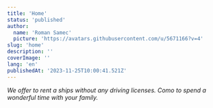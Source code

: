 ```yaml
---
title: 'Home'
status: 'published'
author:
  name: 'Roman Samec'
  picture: 'https://avatars.githubusercontent.com/u/5671166?v=4'
slug: 'home'
description: ''
coverImage: ''
lang: 'en'
publishedAt: '2023-11-25T10:00:41.521Z'
---
```


*We offer to rent a ships without any driving licenses. Como to spend a wonderful time with your family.*